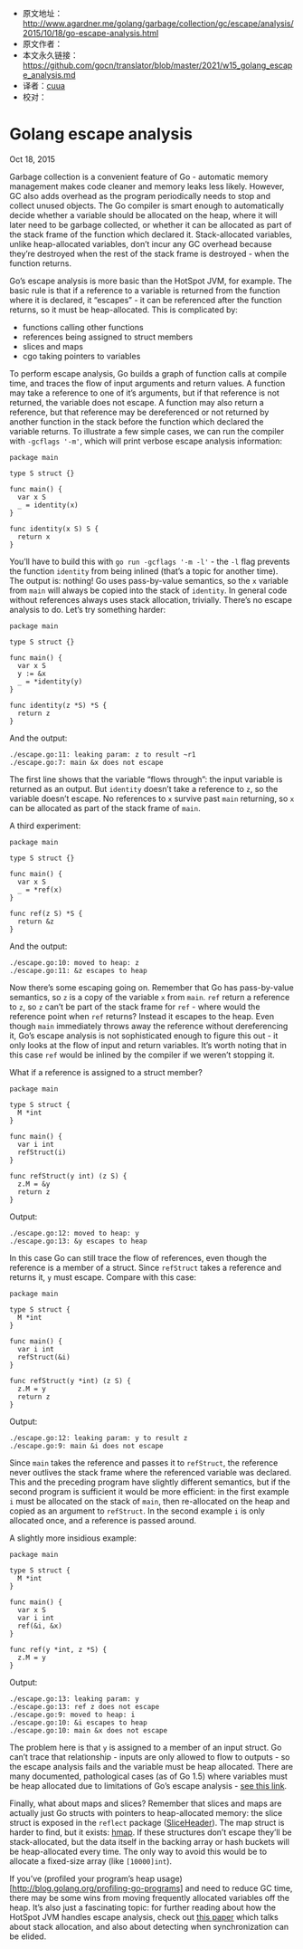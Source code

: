 - 原文地址：http://www.agardner.me/golang/garbage/collection/gc/escape/analysis/2015/10/18/go-escape-analysis.html
- 原文作者：
- 本文永久链接：https://github.com/gocn/translator/blob/master/2021/w15_golang_escape_analysis.md
- 译者：[cuua](https://github.com/cuua)
- 校对：[](https://github.com/)

# Golang escape analysis

Oct 18, 2015

Garbage collection is a convenient feature of Go - automatic memory management makes code cleaner and memory leaks less likely. However, GC also adds overhead as the program periodically needs to stop and collect unused objects. The Go compiler is smart enough to automatically decide whether a variable should be allocated on the heap, where it will later need to be garbage collected, or whether it can be allocated as part of the stack frame of the function which declared it. Stack-allocated variables, unlike heap-allocated variables, don’t incur any GC overhead because they’re destroyed when the rest of the stack frame is destroyed - when the function returns.

Go’s escape analysis is more basic than the HotSpot JVM, for example. The basic rule is that if a reference to a variable is returned from the function where it is declared, it “escapes” - it can be referenced after the function returns, so it must be heap-allocated. This is complicated by:

* functions calling other functions
* references being assigned to struct members
* slices and maps
* cgo taking pointers to variables

To perform escape analysis, Go builds a graph of function calls at compile time, and traces the flow of input arguments and return values. A function may take a reference to one of it’s arguments, but if that reference is not returned, the variable does not escape. A function may also return a reference, but that reference may be dereferenced or not returned by another function in the stack before the function which declared the variable returns. To illustrate a few simple cases, we can run the compiler with `-gcflags '-m'`, which will print verbose escape analysis information:

```
package main

type S struct {}

func main() {
  var x S
  _ = identity(x)
}

func identity(x S) S {
  return x
}
```

You’ll have to build this with `go run -gcflags '-m -l'` - the `-l` flag prevents the function `identity` from being inlined (that’s a topic for another time). The output is: nothing! Go uses pass-by-value semantics, so the `x` variable from `main` will always be copied into the stack of `identity`. In general code without references always uses stack allocation, trivially. There’s no escape analysis to do. Let’s try something harder:

```
package main

type S struct {}

func main() {
  var x S
  y := &x
  _ = *identity(y)
}

func identity(z *S) *S {
  return z
}
```

And the output:

```
./escape.go:11: leaking param: z to result ~r1
./escape.go:7: main &x does not escape
```

The first line shows that the variable “flows through”: the input variable is returned as an output. But `identity` doesn’t take a reference to `z`, so the variable doesn’t escape. No references to `x` survive past `main` returning, so `x` can be allocated as part of the stack frame of `main`.

A third experiment:

```
package main

type S struct {}

func main() {
  var x S
  _ = *ref(x)
}

func ref(z S) *S {
  return &z
}
```

And the output:

```
./escape.go:10: moved to heap: z
./escape.go:11: &z escapes to heap
```

Now there’s some escaping going on. Remember that Go has pass-by-value semantics, so `z` is a copy of the variable `x` from `main`. `ref` return a reference to `z`, so `z` can’t be part of the stack frame for `ref` - where would the reference point when `ref` returns? Instead it escapes to the heap. Even though `main` immediately throws away the reference without dereferencing it, Go’s escape analysis is not sophisticated enough to figure this out - it only looks at the flow of input and return variables. It’s worth noting that in this case `ref` would be inlined by the compiler if we weren’t stopping it.

What if a reference is assigned to a struct member?

```
package main

type S struct {
  M *int
}

func main() {
  var i int
  refStruct(i)
}

func refStruct(y int) (z S) {
  z.M = &y
  return z
}
```

Output:

```
./escape.go:12: moved to heap: y
./escape.go:13: &y escapes to heap
```

In this case Go can still trace the flow of references, even though the reference is a member of a struct. Since `refStruct` takes a reference and returns it, `y` must escape. Compare with this case:

```
package main

type S struct {
  M *int
}

func main() {
  var i int
  refStruct(&i)
}

func refStruct(y *int) (z S) {
  z.M = y
  return z
}
```

Output:

```
./escape.go:12: leaking param: y to result z
./escape.go:9: main &i does not escape
```

Since `main` takes the reference and passes it to `refStruct`, the reference never outlives the stack frame where the referenced variable was declared. This and the preceding program have slightly different semantics, but if the second program is sufficient it would be more efficient: in the first example `i` must be allocated on the stack of `main`, then re-allocated on the heap and copied as an argument to `refStruct`. In the second example `i` is only allocated once, and a reference is passed around.

A slightly more insidious example:

```
package main

type S struct {
  M *int
}

func main() {
  var x S
  var i int
  ref(&i, &x)
}

func ref(y *int, z *S) {
  z.M = y
}
```

Output:

```
./escape.go:13: leaking param: y
./escape.go:13: ref z does not escape
./escape.go:9: moved to heap: i
./escape.go:10: &i escapes to heap
./escape.go:10: main &x does not escape
```

The problem here is that `y` is assigned to a member of an input struct. Go can’t trace that relationship - inputs are only allowed to flow to outputs - so the escape analysis fails and the variable must be heap allocated. There are many documented, pathological cases (as of Go 1.5) where variables must be heap allocated due to limitations of Go’s escape analysis - [see this link](https://docs.google.com/document/d/1CxgUBPlx9iJzkz9JWkb6tIpTe5q32QDmz8l0BouG0Cw/preview).

Finally, what about maps and slices? Remember that slices and maps are actually just Go structs with pointers to heap-allocated memory: the slice struct is exposed in the `reflect` package ([SliceHeader](https://golang.org/pkg/reflect/#SliceHeader)). The map struct is harder to find, but it exists: [hmap](https://golang.org/src/runtime/hashmap.go#L102). If these structures don’t escape they’ll be stack-allocated, but the data itself in the backing array or hash buckets will be heap-allocated every time. The only way to avoid this would be to allocate a fixed-size array (like `[10000]int`).

If you’ve (profiled your program’s heap usage)[http://blog.golang.org/profiling-go-programs] and need to reduce GC time, there may be some wins from moving frequently allocated variables off the heap. It’s also just a fascinating topic: for further reading about how the HotSpot JVM handles escape analysis, check out [this paper](http://www.cc.gatech.edu/~harrold/6340/cs6340_fall2009/Readings/choi99escape.pdf) which talks about stack allocation, and also about detecting when synchronization can be elided.
